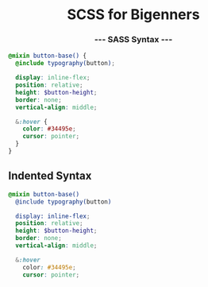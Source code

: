 <p align="center">
  <h1 align="center">SCSS for Bigenners</h1>
  <h3 align="center">--- SASS Syntax ---</h3>

```scss
@mixin button-base() {
  @include typography(button);

  display: inline-flex;
  position: relative;
  height: $button-height;
  border: none;
  vertical-align: middle;

  &:hover {
    color: #34495e;
    cursor: pointer;
  }
}
```

## Indented Syntax

```scss
@mixin button-base()
  @include typography(button)

  display: inline-flex;
  position: relative;
  height: $button-height;
  border: none;
  vertical-align: middle;

  &:hover
    color: #34495e;
    cursor: pointer;
```
